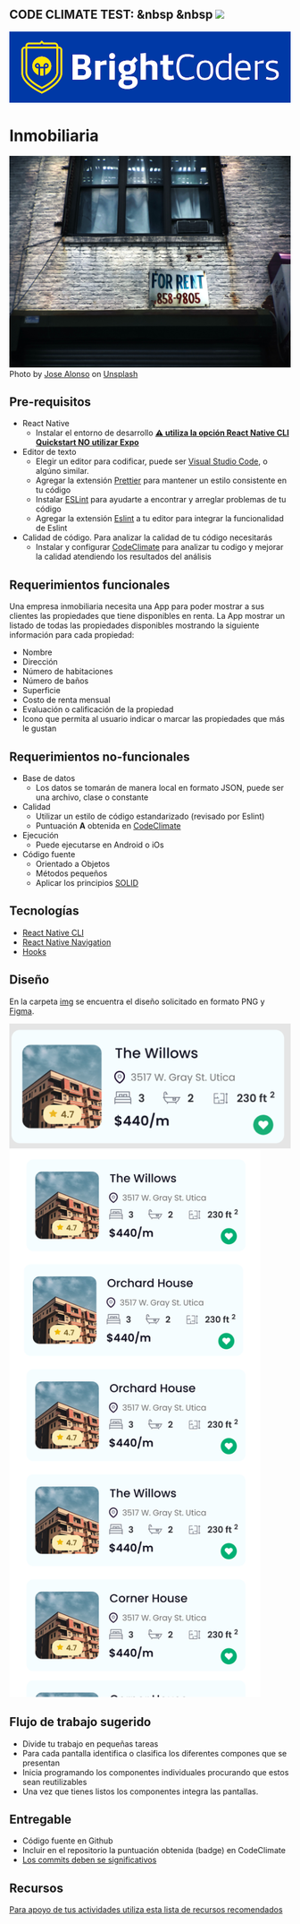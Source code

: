 ## CODE CLIMATE TEST: &nbsp &nbsp <a href="https://codeclimate.com/github/BC-MAY-21-RN/kata-04-inmobiliaria-danthek/maintainability"><img src="https://api.codeclimate.com/v1/badges/66fd5ff6802ee095094c/maintainability" /></a>

![BrightCoders Logo](img/logo-bc.png)

# Inmobiliaria

![Cover](img/cover.jpg)
<span>Photo by <a href="https://unsplash.com/@jd_alon?utm_source=unsplash&amp;utm_medium=referral&amp;utm_content=creditCopyText">Jose Alonso</a> on <a href="https://unsplash.com/s/photos/rental?utm_source=unsplash&amp;utm_medium=referral&amp;utm_content=creditCopyText">Unsplash</a></span>

## Pre-requisitos

- React Native
  - Instalar el entorno de desarrollo [**:warning: utiliza la opción React Native CLI Quickstart NO utilizar Expo**](https://reactnative.dev/docs/environment-setup)
- Editor de texto
  - Elegir un editor para codificar, puede ser [Visual Studio Code](https://code.visualstudio.com/), o algúno similar.
  - Agregar la extensión [Prettier](https://marketplace.visualstudio.com/items?itemName=esbenp.prettier-vscode) para mantener un estilo consistente en tu código
  - Instalar [ESLint](https://eslint.org/) para ayudarte a encontrar y arreglar problemas de tu código
  - Agregar la extensión [Eslint](https://marketplace.visualstudio.com/items?itemName=dbaeumer.vscode-eslint) a tu editor para integrar la funcionalidad de Eslint
- Calidad de código. Para analizar la calidad de tu código necesitarás
  - Instalar y configurar [CodeClimate](https://codeclimate.com/) para analizar tu codigo y mejorar la calidad atendiendo los resultados del análisis

## Requerimientos funcionales

Una empresa inmobiliaria necesita una App para poder mostrar a sus clientes las propiedades que tiene disponibles en renta. La App mostrar un listado de todas las propiedades disponibles mostrando la siguiente información para cada propiedad:

- Nombre
- Dirección
- Número de habitaciones
- Número de baños
- Superficie
- Costo de renta mensual
- Evaluación o calificación de la propiedad
- Icono que permita al usuario indicar o marcar las propiedades que más le gustan

## Requerimientos no-funcionales

- Base de datos
  - Los datos se tomarán de manera local en formato JSON, puede ser una archivo, clase o constante
- Calidad
  - Utilizar un estilo de código estandarizado (revisado por Eslint)
  - Puntuación **A** obtenida en [CodeClimate](https://codeclimate.com/)
- Ejecución
  - Puede ejecutarse en Android o iOs
- Código fuente
  - Orientado a Objetos
  - Métodos pequeños
  - Aplicar los principios [SOLID](https://blog.usejournal.com/how-to-apply-solid-principles-in-react-applications-6c964091a982)

## Tecnologías

- [React Native CLI](https://reactnative.dev/docs/environment-setup)
- [React Native Navigation](https://reactnavigation.org/)
- [Hooks](https://es.reactjs.org/docs/hooks-intro.html)

## Diseño

En la carpeta [img](/img) se encuentra el diseño solicitado en formato PNG y [Figma]().

![inmobiliaria-card](img/inmobiliaria-card.png)
<img src="img/inmobiliaria.png" alt="inmobiliaria" width="450"/>

## Flujo de trabajo sugerido

- Divide tu trabajo en pequeñas tareas
- Para cada pantalla identifica o clasifica los diferentes compones que se presentan
- Inicia programando los componentes individuales procurando que estos sean reutilizables
- Una vez que tienes listos los componentes integra las pantallas.

## Entregable

- Código fuente en Github
- Incluir en el repositorio la puntuación obtenida (badge) en CodeClimate
- [Los commits deben se significativos](https://medium.com/better-programming/you-need-meaningful-commit-messages-d869e44e98d4)

## Recursos

[Para apoyo de tus actividades utiliza esta lista de recursos recomendados](https://github.com/bright-coders/commons/tree/master/topics/resources-react-native)
